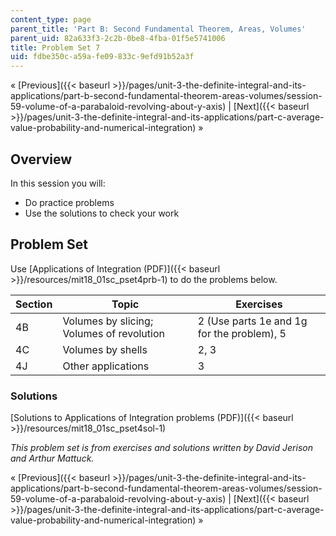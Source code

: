 ```yaml
---
content_type: page
parent_title: 'Part B: Second Fundamental Theorem, Areas, Volumes'
parent_uid: 82a633f3-2c2b-0be8-4fba-01f5e5741006
title: Problem Set 7
uid: fdbe350c-a59a-fe09-833c-9efd91b52a3f
---
```


« [Previous]({{< baseurl >}}/pages/unit-3-the-definite-integral-and-its-applications/part-b-second-fundamental-theorem-areas-volumes/session-59-volume-of-a-parabaloid-revolving-about-y-axis) | [Next]({{< baseurl >}}/pages/unit-3-the-definite-integral-and-its-applications/part-c-average-value-probability-and-numerical-integration) »

Overview
--------

In this session you will:

*   Do practice problems
*   Use the solutions to check your work

Problem Set
-----------

Use [Applications of Integration (PDF)]({{< baseurl >}}/resources/mit18_01sc_pset4prb-1) to do the problems below.

| Section | Topic | Exercises |
| --- | --- | --- |
| 4B | Volumes by slicing; Volumes of revolution | 2 (Use parts 1e and 1g for the problem), 5 |
| 4C | Volumes by shells | 2, 3 |
| 4J | Other applications | 3 

### Solutions

[Solutions to Applications of Integration problems (PDF)]({{< baseurl >}}/resources/mit18_01sc_pset4sol-1)

_This problem set is from exercises and solutions written by David Jerison and Arthur Mattuck._

« [Previous]({{< baseurl >}}/pages/unit-3-the-definite-integral-and-its-applications/part-b-second-fundamental-theorem-areas-volumes/session-59-volume-of-a-parabaloid-revolving-about-y-axis) | [Next]({{< baseurl >}}/pages/unit-3-the-definite-integral-and-its-applications/part-c-average-value-probability-and-numerical-integration) »
